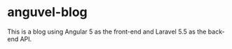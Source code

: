 # anguvel-blog
This is a blog using Angular 5 as the front-end and Laravel 5.5 as the back-end API.
